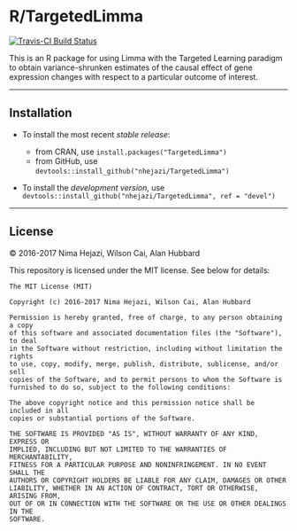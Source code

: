 # R/TargetedLimma

[![Travis-CI Build Status](https://travis-ci.org/nhejazi/TargetedLimma.svg?branch=master)](https://travis-ci.org/nhejazi/TargetedLimma)

This is an R package for using Limma with the Targeted Learning paradigm to
obtain variance-shrunken estimates of the causal effect of gene expression
changes with respect to a particular outcome of interest.

---

## Installation

- To install the most recent _stable release_:
  - from CRAN, use `install.packages("TargetedLimma")`
  - from GitHub, use `devtools::install_github("nhejazi/TargetedLimma")`

- To install the _development version_, use
  `devtools::install_github("nhejazi/TargetedLimma", ref = "devel")`

---

## License

&copy; 2016-2017 Nima Hejazi, Wilson Cai, Alan Hubbard

This repository is licensed under the MIT license. See below for details:
```
The MIT License (MIT)

Copyright (c) 2016-2017 Nima Hejazi, Wilson Cai, Alan Hubbard

Permission is hereby granted, free of charge, to any person obtaining a copy
of this software and associated documentation files (the "Software"), to deal
in the Software without restriction, including without limitation the rights
to use, copy, modify, merge, publish, distribute, sublicense, and/or sell
copies of the Software, and to permit persons to whom the Software is
furnished to do so, subject to the following conditions:

The above copyright notice and this permission notice shall be included in all
copies or substantial portions of the Software.

THE SOFTWARE IS PROVIDED "AS IS", WITHOUT WARRANTY OF ANY KIND, EXPRESS OR
IMPLIED, INCLUDING BUT NOT LIMITED TO THE WARRANTIES OF MERCHANTABILITY,
FITNESS FOR A PARTICULAR PURPOSE AND NONINFRINGEMENT. IN NO EVENT SHALL THE
AUTHORS OR COPYRIGHT HOLDERS BE LIABLE FOR ANY CLAIM, DAMAGES OR OTHER
LIABILITY, WHETHER IN AN ACTION OF CONTRACT, TORT OR OTHERWISE, ARISING FROM,
OUT OF OR IN CONNECTION WITH THE SOFTWARE OR THE USE OR OTHER DEALINGS IN THE
SOFTWARE.
```
